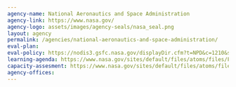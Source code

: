 ```yaml
---
agency-name: National Aeronautics and Space Administration
agency-link: https://www.nasa.gov/
agency-logo: assets/images/agency-seals/nasa_seal.png
layout: agency
permalink: /agencies/national-aeronautics-and-space-administration/
eval-plan:
eval-policy: https://nodis3.gsfc.nasa.gov/displayDir.cfm?t=NPD&c=1210&s=7
learning-agenda: https://www.nasa.gov/sites/default/files/atoms/files/FY_22_Strategic_Plan.pdf#page=76
capacity-assesment: https://www.nasa.gov/sites/default/files/atoms/files/FY_22_Strategic_Plan.pdf#page=100
agency-offices:
---
```

